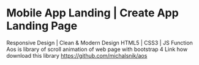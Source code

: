 # Mobile App Landing | Create App Landing Page
 Responsive Design | Clean & Modern Design
 HTML5 | CSS3 | JS Function 
 Aos is library of scroll animation of web page with bootstrap 4
 Link how download this library https://github.com/michalsnik/aos
